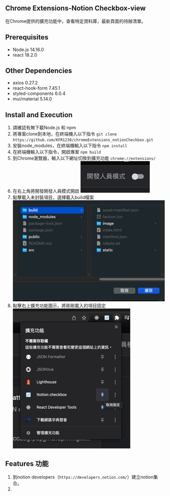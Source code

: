## Chrome Extensions-Notion Checkbox-view
在Chrome提供的擴充功能中，查看特定資料庫，最新頁面的待辦清單。

## Prerequisites
- Node.js 14.16.0
- react 18.2.0

## Other Dependencies
- axios 0.27.2
- react-hook-form 7.45.1
- styled-components 6.0.4
- mui/material 5.14.0

## Install and Execution
1. 請確認有無下載Node.js 和 npm
2. 將專案clone到本地，在終端機入以下指令
`git clone https://github.com/KFR1230/chromeExtensions_notionCheckbox.git`
3. 安裝node_modules，在終端機輸入以下指令
  `npm install`
4. 在終端機輸入以下指令，開啟專案
  `npm build`
5. 到Chrome瀏覽器，輸入以下網址切換到擴充功能
  `chrome://extensions/`
6. 在右上角將開發開發人員模式開啟
  !["開發人員模式"](public/開發人員模式.png)
7. 點擊載入未封裝項目，選擇載入build檔案
  !["build"](public/build.png)
8. 點擊右上擴充功能圖示，將剛剛載入的項目固定
  !["pin"](public/pin.png)

## Features 功能
1. 到notion developers（`https://developers.notion.com/`）建立notion集合。
2. 